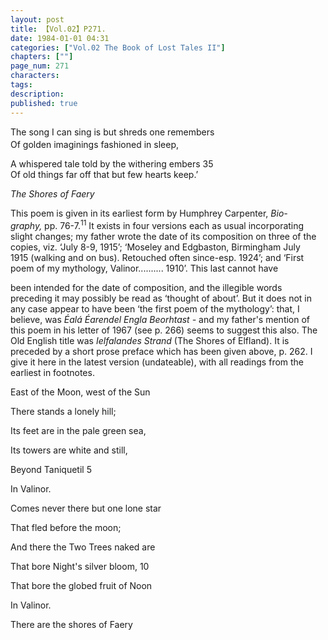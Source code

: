 ```yaml
---
layout: post
title: 【Vol.02】P271.
date: 1984-01-01 04:31
categories: ["Vol.02 The Book of Lost Tales II"]
chapters: [""]
page_num: 271
characters: 
tags: 
description: 
published: true
---
```


<p style="text-indent: 0;">
The song I can sing is but shreds one remembers <SUB><BR></SUB>Of golden imaginings fashioned in sleep,
</p>

A whispered tale told by the withering embers 35<BR>Of old things far off that but few hearts keep.’

<I>The Shores of Faery</I>

This poem is given in its earliest form by Humphrey Carpenter, <I>Bio- <BR>graphy,</I> pp. 76-7.<SUP>11</SUP> It exists in four versions each as usual incorporating<BR>slight changes; my father wrote the date of its composition on three of the<BR>copies, viz. ‘July 8-9, 1915’; ‘Moseley and Edgbaston, Birmingham July<BR>1915 (walking and on bus). Retouched often since-esp. 1924’; and ‘First<BR>poem of my mythology, Valinor.......... 1910’. This last cannot have

been intended for the date of composition, and the illegible words preceding it may possibly be read as ‘thought of about’. But it does not in any case appear to have been ‘the first poem of the mythology’: that, I believe, was <I>Éalá Éarendel Engla Beorhtast -</I> and my father's mention of this poem in his letter of 1967 (see p. 266) seems to suggest this also. The Old English title was <I>Ielfalandes Strand</I> (The Shores of Elfland). It is preceded by a short prose preface which has been given above, p. 262. I give it here in the latest version (undateable), with all readings from the earliest in footnotes.

East of the Moon, west of the Sun

There stands a lonely hill;

Its feet are in the pale green sea,

Its towers are white and still,

Beyond Taniquetil 5

In Valinor.

Comes never there but one lone star

That fled before the moon;

And there the Two Trees naked are

That bore Night's silver bloom, 10

That bore the globed fruit of Noon

In Valinor.

There are the shores of Faery

